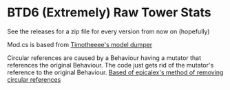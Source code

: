 # BTD6 (Extremely) Raw Tower Stats

See the releases for a zip file for every version from now on (hopefully)

Mod.cs is based from [Timotheeee's model dumper](https://github.com/Timotheeee/btd6_mods/tree/master/model_dumper)

Circular references are caused by a Behaviour having a mutator that references the original Behaviour. The code just gets rid of the mutator's reference to the original Behaviour. [Based of epicalex's method of removing circular references](https://github.com/epicalex4444/btd6_tower_data/tree/main/towerDataCollector)